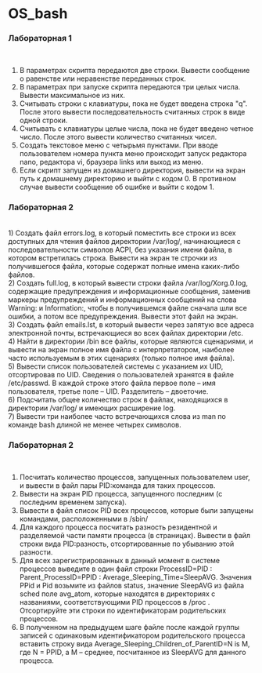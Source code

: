 # OS_bash

<h3>Лабораторная 1</h3><br>

1) В параметрах скрипта передаются две строки. Вывести сообщение о равенстве или неравенстве
переданных строк.<br>
2) В параметрах при запуске скрипта передаются три целых числа. Вывести максимальное из них.<br>
3) Считывать строки с клавиатуры, пока не будет введена строка "q". После этого вывести
последовательность считанных строк в виде одной строки.<br>
4) Считывать с клавиатуры целые числа, пока не будет введено четное число. После этого вывести
количество считанных чисел.<br>
5) Создать текстовое меню с четырьмя пунктами. При вводе пользователем номера пункта меню
происходит запуск редактора nano, редактора vi, браузера links или выход из меню.<br>
6) Если скрипт запущен из домашнего директория, вывести на экран путь к домашнему директорию и
выйти с кодом 0. В противном случае вывести сообщение об ошибке и выйти с кодом 1.<br>

<h3>Лабораторная 2</h3><br>
1) Создать файл errors.log, в который поместить все строки из всех доступных для чтения файлов
директории /var/log/, начинающиеся c последовательности символов ACPI, без указания имени
файла, в котором встретилась строка. Вывести на экран те строчки из получившегося файла, которые
содержат полные имена каких-либо файлов.<br>
2) Создать full.log, в который вывести строки файла /var/log/Xorg.0.log, содержащие
предупреждения и информационные сообщения, заменив маркеры предупреждений и
информационных сообщений на слова Warning: и Information:, чтобы в получившемся файле
сначала шли все ошибки, а потом все предупреждения. Вывести этот файл на экран.<br>
3) Создать файл emails.lst, в который вывести через запятую все адреса электронной почты,
встречающиеся во всех файлах директории /etc.<br>
4) Найти в директории /bin все файлы, которые являются сценариями, и вывести на экран полное имя
файла с интерпретатором, наиболее часто используемым в этих сценариях (только полное имя файла).<br>
5) Вывести список пользователей системы с указанием их UID, отсортировав по UID. Сведения о
пользователей хранятся в файле /etc/passwd. В каждой строке этого файла первое поле – имя
пользователя, третье поле – UID. Разделитель – двоеточие.<br>
6) Подсчитать общее количество строк в файлах, находящихся в директории /var/log/ и имеющих
расширение log.<br>
7) Вывести три наиболее часто встречающихся слова из man по команде bash длиной не менее четырех
символов.<br>

<h3>Лабораторная 2</h3><br>

1) Посчитать количество процессов, запущенных пользователем user, и вывести в файл пары
PID:команда для таких процессов.<br>
2) Вывести на экран PID процесса, запущенного последним (с последним временем запуска).<br>
3) Вывести в файл список PID всех процессов, которые были запущены командами, расположенными в
/sbin/<br>
4) Для каждого процесса посчитать разность резидентной и разделяемой части памяти процесса (в
страницах). Вывести в файл строки вида PID:разность, отсортированные по убыванию этой
разности.<br>
5) Для всех зарегистрированных в данный момент в системе процессов выведите в один файл строки
ProcessID=PID : Parent_ProcessID=PPID : Average_Sleeping_Time=SleepAVG.
Значения PPid и Pid возьмите из файлов status, значение SleepAVG из файла sched поле
avg_atom, которые находятся в директориях с названиями, соответствующими PID процессов в
/proc . Отсортируйте эти строки по идентификаторам родительских процессов.<br>
6) В полученном на предыдущем шаге файле после каждой группы записей с одинаковым
идентификатором родительского процесса вставить строку вида
Average_Sleeping_Children_of_ParentID=N is M,
где N = PPID, а M – среднее, посчитанное из SleepAVG для данного процесса.<br>
